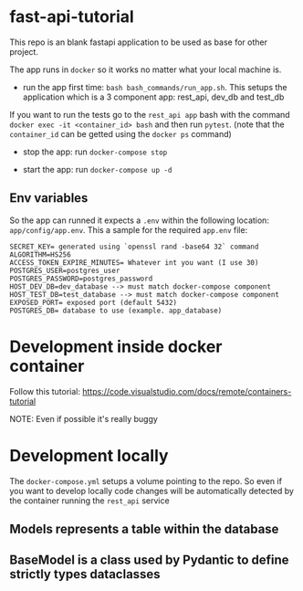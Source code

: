 # fast-api-tutorial
This repo is an blank fastapi application to be used as base for other project.

The app runs in `docker` so it works no matter what your local machine is. 

* run the app first time: `bash bash_commands/run_app.sh`. This setups the application which is a 3 component app: rest_api, dev_db and test_db

If you want to run the tests go to the `rest_api app` bash with the command `docker exec -it <container_id> bash` and
then run `pytest`. (note that the `container_id` can be getted using the `docker ps` command)

* stop the app: run `docker-compose stop`

* start the app: run `docker-compose up -d`


## Env variables
So the app can runned it expects a `.env` within the following location: `app/config/app.env`.
This a sample for the required `app.env` file: 

```text
SECRET_KEY= generated using `openssl rand -base64 32` command
ALGORITHM=HS256
ACCESS_TOKEN_EXPIRE_MINUTES= Whatever int you want (I use 30)
POSTGRES_USER=postgres_user
POSTGRES_PASSWORD=postgres_password
HOST_DEV_DB=dev_database --> must match docker-compose component
HOST_TEST_DB=test_database --> must match docker-compose component
EXPOSED_PORT= exposed port (default 5432)
POSTGRES_DB= database to use (example. app_database)
```

# Development inside docker container
Follow this tutorial: https://code.visualstudio.com/docs/remote/containers-tutorial

NOTE: Even if possible it's really buggy

# Development locally
The `docker-compose.yml` setups a volume pointing to the repo. So even if you want to develop
locally code changes will be automatically detected by the container running the `rest_api` service

## Models represents a table within the database
## BaseModel is a class used by Pydantic to define strictly types dataclasses
